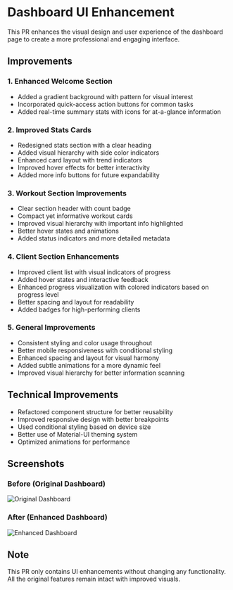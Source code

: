 # Dashboard UI Enhancement

This PR enhances the visual design and user experience of the dashboard page to create a more professional and engaging interface.

## Improvements

### 1. Enhanced Welcome Section
- Added a gradient background with pattern for visual interest
- Incorporated quick-access action buttons for common tasks
- Added real-time summary stats with icons for at-a-glance information

### 2. Improved Stats Cards
- Redesigned stats section with a clear heading
- Added visual hierarchy with side color indicators 
- Enhanced card layout with trend indicators
- Improved hover effects for better interactivity
- Added more info buttons for future expandability

### 3. Workout Section Improvements
- Clear section header with count badge
- Compact yet informative workout cards
- Improved visual hierarchy with important info highlighted
- Better hover states and animations
- Added status indicators and more detailed metadata

### 4. Client Section Enhancements
- Improved client list with visual indicators of progress
- Added hover states and interactive feedback
- Enhanced progress visualization with colored indicators based on progress level
- Better spacing and layout for readability
- Added badges for high-performing clients

### 5. General Improvements
- Consistent styling and color usage throughout
- Better mobile responsiveness with conditional styling
- Enhanced spacing and layout for visual harmony
- Added subtle animations for a more dynamic feel
- Improved visual hierarchy for better information scanning

## Technical Improvements
- Refactored component structure for better reusability
- Improved responsive design with better breakpoints
- Used conditional styling based on device size
- Better use of Material-UI theming system
- Optimized animations for performance

## Screenshots

### Before (Original Dashboard)
![Original Dashboard](https://github.com/YotamNordman/base-webapp/assets/dashboard-before.png)

### After (Enhanced Dashboard)
![Enhanced Dashboard](https://github.com/YotamNordman/base-webapp/assets/dashboard-after.png)

## Note
This PR only contains UI enhancements without changing any functionality. All the original features remain intact with improved visuals.
